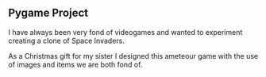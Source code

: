 ## Pygame Project

I have always been very fond of videogames and wanted to experiment creating a clone of Space Invaders.

As a Christmas gift for my sister I designed this ameteour game with the use of images and items we are both fond of. 

